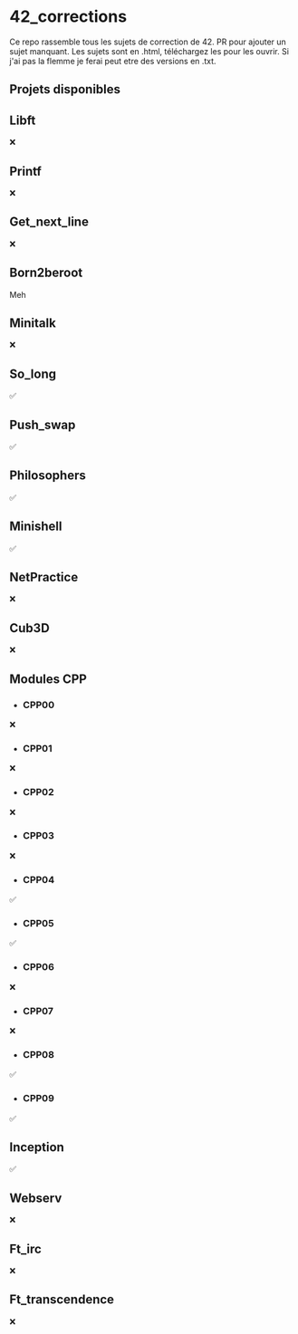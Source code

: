 # 42_corrections
Ce repo rassemble tous les sujets de correction de 42. PR pour ajouter un sujet manquant.
Les sujets sont en .html, téléchargez les pour les ouvrir. Si j'ai pas la flemme je ferai peut etre des versions en .txt.

## Projets disponibles

## Libft
❌
## Printf
❌
## Get_next_line
❌
## Born2beroot
Meh
## Minitalk
❌
## So_long
✅
## Push_swap
✅
## Philosophers
✅
## Minishell
✅
## NetPractice
❌
## Cub3D
❌
## Modules CPP
* ### CPP00
❌
* ### CPP01
❌
* ### CPP02
❌
* ### CPP03
❌
* ### CPP04
✅
* ### CPP05
✅
* ### CPP06
❌
* ### CPP07
❌
* ### CPP08
✅
* ### CPP09
✅
## Inception
✅
## Webserv
❌
## Ft_irc
❌
## Ft_transcendence
❌
